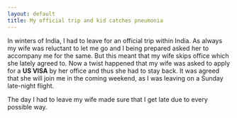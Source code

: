 ```yaml
---
layout: default
title: My official trip and kid catches pneumonia
---
```


In winters of India, I had to leave for an official trip within India. As always my wife was reluctant to let me go
and I being prepared asked her to accompany me for the same. But this meant that my wife skips office which she lately
agreed to. Now a twist happened that my wife was asked to apply for a **US VISA** by her office and thus she had to 
stay back. It was agreed that she will join me in the coming weekend, as I was leaving on a Sunday late-night flight.

The day I had to leave my wife made sure that I get late due to every possible way.
